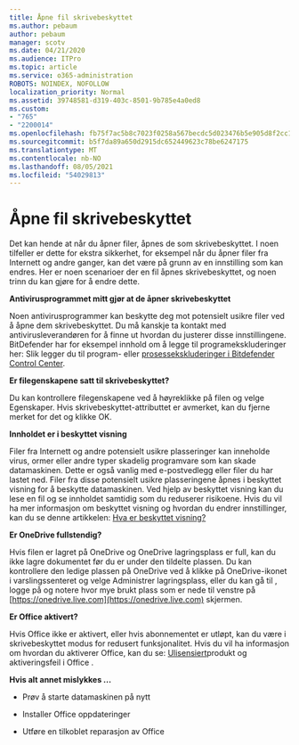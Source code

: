 ```yaml
---
title: Åpne fil skrivebeskyttet
ms.author: pebaum
author: pebaum
manager: scotv
ms.date: 04/21/2020
ms.audience: ITPro
ms.topic: article
ms.service: o365-administration
ROBOTS: NOINDEX, NOFOLLOW
localization_priority: Normal
ms.assetid: 39748581-d319-403c-8501-9b785e4a0ed8
ms.custom:
- "765"
- "2200014"
ms.openlocfilehash: fb75f7ac5b8c7023f0258a567becdc5d023476b5e905d8f2cc17479faea76af1
ms.sourcegitcommit: b5f7da89a650d2915dc652449623c78be6247175
ms.translationtype: MT
ms.contentlocale: nb-NO
ms.lasthandoff: 08/05/2021
ms.locfileid: "54029813"
---
```

# <a name="file-open-read-only"></a>Åpne fil skrivebeskyttet

Det kan hende at når du åpner filer, åpnes de som skrivebeskyttet. I noen tilfeller er dette for ekstra sikkerhet, for eksempel når du åpner filer fra Internett og andre ganger, kan det være på grunn av en innstilling som kan endres. Her er noen scenarioer der en fil åpnes skrivebeskyttet, og noen trinn du kan gjøre for å endre dette.
  
 **Antivirusprogrammet mitt gjør at de åpner skrivebeskyttet**
  
Noen antivirusprogrammer kan beskytte deg mot potensielt usikre filer ved å åpne dem skrivebeskyttet. Du må kanskje ta kontakt med antivirusleverandøren for å finne ut hvordan du justerer disse innstillingene. BitDefender har for eksempel innhold om å legge til programekskluderinger her: Slik legger du til program- eller [prosessekskluderinger i Bitdefender Control Center](https://aka.ms/AA6098i).
  
 **Er filegenskapene satt til skrivebeskyttet?**
  
Du kan kontrollere filegenskapene ved å høyreklikke på filen og velge Egenskaper. Hvis skrivebeskyttet-attributtet er avmerket, kan du fjerne merket for det og klikke OK.
  
 **Innholdet er i beskyttet visning**
  
Filer fra Internett og andre potensielt usikre plasseringer kan inneholde virus, ormer eller andre typer skadelig programvare som kan skade datamaskinen. Dette er også vanlig med e-postvedlegg eller filer du har lastet ned. Filer fra disse potensielt usikre plasseringene åpnes i beskyttet visning for å beskytte datamaskinen. Ved hjelp av beskyttet visning kan du lese en fil og se innholdet samtidig som du reduserer risikoene. Hvis du vil ha mer informasjon om beskyttet visning og hvordan du endrer innstillinger, kan du se denne artikkelen: [Hva er beskyttet visning?](https://support.office.com/article/d6f09ac7-e6b9-4495-8e43-2bbcdbcb6653)
  
 **Er OneDrive fullstendig?**
  
Hvis filen er lagret på OneDrive og OneDrive lagringsplass er full, kan du ikke lagre dokumentet før du er under den tildelte plassen. Du kan kontrollere den ledige plassen på OneDrive ved å klikke på OneDrive-ikonet i varslingssenteret og velge Administrer lagringsplass, eller du kan gå til , logge på og notere hvor mye brukt plass som er nede til venstre på [https://onedrive.live.com](https://onedrive.live.com) skjermen.
  
 **Er Office aktivert?**
  
Hvis Office ikke er aktivert, eller hvis abonnementet er utløpt, kan du være i skrivebeskyttet modus for redusert funksjonalitet. Hvis du vil ha informasjon om hvordan du aktiverer Office, kan du se: [Ulisensiert](https://support.office.com/article/0d23d3c0-c19c-4b2f-9845-5344fedc4380)produkt og aktiveringsfeil i Office .
  
 **Hvis alt annet mislykkes ...**
  
- Prøv å starte datamaskinen på nytt
    
- Installer Office oppdateringer
    
- Utføre en tilkoblet reparasjon av Office
    

